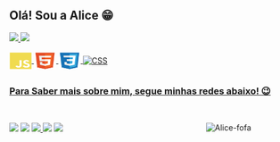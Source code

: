 ## Olá! Sou a Alice 😁



 <div>
    <a href="https://github.com/Alice142">
    <img height="180em" src="https://github-readme-stats.vercel.app/api?username=Alice142&show_icons=true&theme=synthwave&include_all_commits=true&count_private=true"/>
    <img height="180em" src="https://github-readme-stats.vercel.app/api/top-langs/?username=Alice142&layout=compact&langs_count=6&theme=tokyonight"/>

</div>
<div style="display: inline_block"><br>

 <img align="center" alt="7s" height="30" width="40" src="https://raw.githubusercontent.com/devicons/devicon/master/icons/javascript/javascript-plain.svg">
 <img align="center" alt="HTML" height="30" width="40" src="https://raw.githubusercontent.com/devicons/devicon/master/icons/html5/html5-original.svg">
 <img align="center" alt="CSS" height="30" width="40" src="https://raw.githubusercontent.com/devicons/devicon/master/icons/css3/css3-original.svg">
 <img align="center" alt="CSS" height="30" width="40" src="https://cdn.jsdelivr.net/gh/devicons/devicon/icons/typescript/typescript-original.svg">
 
##
</div>

### Para Saber mais sobre mim, segue minhas redes abaixo! 😉
##
<div style="display: inline_block">
    <br>
    <a href="https://www.instagram.com/alice_oficial_011/" target="_blank"><img src="https://img.shields.io/badge/Instagram-E4405F?style=for-the-badge&logo=instagram&logoColor=white" target="_blank"></a>
   <a href="https://wa.me/5544998226575?text=Ol%C3%A1%20sou%20a%20Alice,%20prazer%20ja%20lhe%20respondo.%20" target="_blank"><img               src="https://img.shields.io/badge/WhatsApp-25D366?style=for-the-badge&logo=whatsapp&logoColor=white"
   target="_blank"></a>
   <a href = "https://www.linkedin.com/in/alice-dev-dd34/"><img src="https://img.shields.io/badge/LinkedIn-0077B5?style=for-the-badge&logo=linkedin&logoColor=white">      </a>
   <a href="https://discord.gg/MnkdrXBPHH" target="_blank"><img src="https://img.shields.io/badge/Discord-7289DA?style=for-the-badge&logo=discord&logoColor=white"        target="_blank"></a>
   <a href = "mailto:alice.silva.dev1@gmail.com"><img src="https://img.shields.io/badge/Gmail-D14836?style=for-the-badge&logo=gmail&logoColor=white" target="_blank">      </a>
   <img align="right" alt="Alice-fofa" height="30%" width="30%" src="https://i.picasion.com/pic92/a3c2711313108c200800ef7c418a4ca2.gif">
   


</div>
